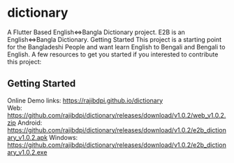 # dictionary

A Flutter Based English<=>Bangla Dictionary project.
E2B is an English<=>Bangla Dictionary. Getting Started This project is a starting point for the Bangladeshi People and want learn English to Bengali and Bengali to English. A few resources to get you started if you interested to contribute this project:

## Getting Started  
Online Demo links: https://rajibdpi.github.io/dictionary   
Web: https://github.com/rajibdpi/dictionary/releases/download/v1.0.2/web_v1.0.2.zip
Android: https://github.com/rajibdpi/dictionary/releases/download/v1.0.2/e2b_dictionary_v1.0.2.apk
Windows: https://github.com/rajibdpi/dictionary/releases/download/v1.0.2/e2b_dictionary_v1.0.2.exe
